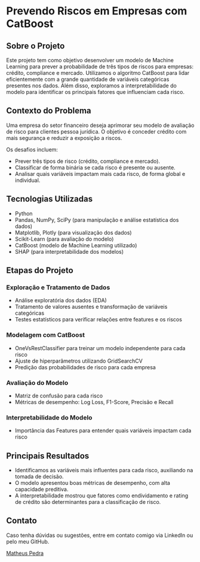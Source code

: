# Prevendo Riscos em Empresas com CatBoost

## Sobre o Projeto

Este projeto tem como objetivo desenvolver um modelo de Machine Learning para prever a probabilidade de três tipos de riscos para empresas: crédito, compliance e mercado. Utilizamos o algoritmo CatBoost para lidar eficientemente com a grande quantidade de variáveis categóricas presentes nos dados. Além disso, exploramos a interpretabilidade do modelo para identificar os principais fatores que influenciam cada risco.

## Contexto do Problema

Uma empresa do setor financeiro deseja aprimorar seu modelo de avaliação de risco para clientes pessoa jurídica. O objetivo é conceder crédito com mais segurança e reduzir a exposição a riscos.

Os desafios incluem:

- Prever três tipos de risco (crédito, compliance e mercado).
- Classificar de forma binária se cada risco é presente ou ausente.
- Analisar quais variáveis impactam mais cada risco, de forma global e individual.

## Tecnologias Utilizadas

- Python
- Pandas, NumPy, SciPy (para manipulação e análise estatística dos dados)
- Matplotlib, Plotly (para visualização dos dados)
- Scikit-Learn (para avaliação do modelo)
- CatBoost (modelo de Machine Learning utilizado)
- SHAP (para interpretabilidade dos modelos)

## Etapas do Projeto

### Exploração e Tratamento de Dados

- Análise exploratória dos dados (EDA)
- Tratamento de valores ausentes e transformação de variáveis categóricas
- Testes estatísticos para verificar relações entre features e os riscos

### Modelagem com CatBoost

- OneVsRestClassifier para treinar um modelo independente para cada risco
- Ajuste de hiperparâmetros utilizando GridSearchCV
- Predição das probabilidades de risco para cada empresa

### Avaliação do Modelo

- Matriz de confusão para cada risco
- Métricas de desempenho: Log Loss, F1-Score, Precisão e Recall

### Interpretabilidade do Modelo

- Importância das Features para entender quais variáveis impactam cada risco

## Principais Resultados

- Identificamos as variáveis mais influentes para cada risco, auxiliando na tomada de decisão.
- O modelo apresentou boas métricas de desempenho, com alta capacidade preditiva.
- A interpretabilidade mostrou que fatores como endividamento e rating de crédito são determinantes para a classificação de risco.

## Contato

Caso tenha dúvidas ou sugestões, entre em contato comigo via LinkedIn ou pelo meu GitHub.

[Matheus Pedra](https://www.linkedin.com/in/matheus-gustavo11/)
